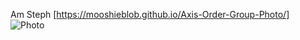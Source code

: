Am Steph
[https://mooshieblob.github.io/Axis-Order-Group-Photo/]
![Photo](Group_Photo_Updated_x2.png)
